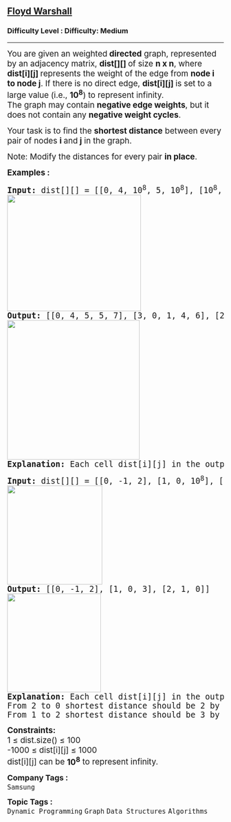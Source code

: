 <h2><a href="https://www.geeksforgeeks.org/problems/implementing-floyd-warshall2042/1?itm_source=geeksforgeeks&itm_medium=article&itm_campaign=bottom_sticky_on_article">Floyd Warshall</a></h2><h3>Difficulty Level : Difficulty: Medium</h3><hr><div class="problems_problem_content__Xm_eO"><p><span style="font-size: 14pt;">You are given an weighted<strong> directed</strong> graph, represented by an adjacency matrix, <strong>dist[][] </strong>of size <strong>n x n</strong>, where <strong>dist[i][j] </strong>represents the weight of the edge from <strong>node i to node j</strong>.&nbsp;If there is no direct edge, <strong>dist[i][j] </strong>is set to a large value (i.e., <strong>10<sup>8</sup></strong>) to represent infinity.</span><br><span style="font-size: 14pt;">The graph may contain <strong>negative edge weights</strong>, but it does not contain any <strong>negative weight cycles</strong>.</span></p>
<p><span style="font-size: 14pt;">Your task is to find the <strong>shortest distance</strong> between every pair of nodes <strong>i </strong>and<strong> j</strong> in the graph.</span></p>
<p><span style="font-size: 14pt;">Note: Modify the distances for every pair <strong>in place</strong>.</span></p>
<p><span style="font-size: 14pt;"><strong>Examples :</strong></span></p>
<pre><span style="font-size: 14pt;"><strong>Input: </strong>dist[][] = [[0, 4, 10<sup>8</sup>, 5, 10<sup>8</sup>], [10<sup style="font-family: -apple-system, BlinkMacSystemFont, 'Segoe UI', Roboto, Oxygen, Ubuntu, Cantarell, 'Open Sans', 'Helvetica Neue', sans-serif;">8</sup>, 0, 1, 10<sup style="font-family: -apple-system, BlinkMacSystemFont, 'Segoe UI', Roboto, Oxygen, Ubuntu, Cantarell, 'Open Sans', 'Helvetica Neue', sans-serif;">8</sup>, 6], [2, 10<sup style="font-family: -apple-system, BlinkMacSystemFont, 'Segoe UI', Roboto, Oxygen, Ubuntu, Cantarell, 'Open Sans', 'Helvetica Neue', sans-serif;">8</sup>, 0, 3, 10<sup style="font-family: -apple-system, BlinkMacSystemFont, 'Segoe UI', Roboto, Oxygen, Ubuntu, Cantarell, 'Open Sans', 'Helvetica Neue', sans-serif;">8</sup>], [10<sup style="font-family: -apple-system, BlinkMacSystemFont, 'Segoe UI', Roboto, Oxygen, Ubuntu, Cantarell, 'Open Sans', 'Helvetica Neue', sans-serif;">8</sup>, 10<sup style="font-family: -apple-system, BlinkMacSystemFont, 'Segoe UI', Roboto, Oxygen, Ubuntu, Cantarell, 'Open Sans', 'Helvetica Neue', sans-serif;">8</sup>, 1, 0, 2], [1, 10<sup style="font-family: -apple-system, BlinkMacSystemFont, 'Segoe UI', Roboto, Oxygen, Ubuntu, Cantarell, 'Open Sans', 'Helvetica Neue', sans-serif;">8</sup>, 10<sup style="font-family: -apple-system, BlinkMacSystemFont, 'Segoe UI', Roboto, Oxygen, Ubuntu, Cantarell, 'Open Sans', 'Helvetica Neue', sans-serif;">8</sup>, 4, 0]]<br><img src="https://media.geeksforgeeks.org/img-practice/prod/addEditProblem/893245/Web/Other/blobid0_1744701272.jpg" width="311" height="270"><br><strong>Output: </strong>[[0, 4, 5, 5, 7], [3, 0, 1, 4, 6], [2, 6, 0, 3, 5], [3, 7, 1, 0, 2], [1, 5, 5, 4, 0]]
<img src="https://media.geeksforgeeks.org/img-practice/prod/addEditProblem/893245/Web/Other/blobid1_1744701370.jpg" width="308" height="324"><br><strong>Explanation: </strong>Each cell dist[i][j] in the output shows the shortest distance from node i to node j, computed by considering all possible intermediate nodes. 
</span></pre>
<pre><span style="font-size: 14pt;"><strong>Input: </strong>dist[][] = [[0, -1, 2], [1, 0, 10<sup>8</sup>], [3, 1, 0]]
<img src="https://media.geeksforgeeks.org/img-practice/prod/addEditProblem/893245/Web/Other/blobid2_1744701698.jpg" width="221" height="230"><br><strong>Output: </strong>[[0, -1, 2], [1, 0, 3], [2, 1, 0]]
<img src="https://media.geeksforgeeks.org/img-practice/prod/addEditProblem/893245/Web/Other/blobid3_1744701713.jpg" width="218" height="229"><br><strong>Explanation: </strong>Each cell dist[i][j] in the output shows the shortest distance from node i to node j, computed by considering all possible intermediate nodes.<br>From 2 to 0 shortest distance should be 2 by following path 2 -&gt; 1 -&gt; 0</span><br><span style="font-size: 14pt;">From 1 to 2 shortest distance should be 3 by following path 1 -&gt; 0 -&gt; 2</span></pre>
<p><span style="font-size: 14pt;"><strong>Constraints:</strong><br>1 ≤ dist.size() ≤ 100<br>-1000 ≤ dist[i][j] ≤ 1000<br>dist[i][j] can be&nbsp;</span><strong style="font-size: 18.6667px;">10<sup>8</sup></strong><span style="font-size: 18.6667px;">&nbsp;to represent infinity.</span></p></div><p><span style=font-size:18px><strong>Company Tags : </strong><br><code>Samsung</code>&nbsp;<br><p><span style=font-size:18px><strong>Topic Tags : </strong><br><code>Dynamic Programming</code>&nbsp;<code>Graph</code>&nbsp;<code>Data Structures</code>&nbsp;<code>Algorithms</code>&nbsp;